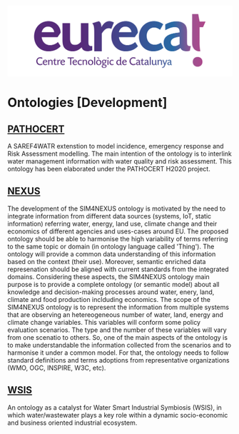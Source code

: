 ![Eurecat Logo](eurecat_logo.jpg)
# Ontologies [Development]
## [PATHOCERT](https://w3id.org/def/pathocert-dd)
A SAREF4WATR extenstion to model incidence, emergency response and Risk Assessment modelling. The main intention of the ontology is to interlink water management information with water quality and risk assessment. This ontology has been elaborated under the PATHOCERT H2020 project.

## [NEXUS](https://seriousgame.sim4nexus.eu/ontology/)
The development of the SIM4NEXUS ontology is motivated by the need to integrate information from different data sources (systems, IoT, static information) referring water, energy, land use, climate change and their economics of different agencies and uses-cases around EU. The proposed ontology should be able to harmonise the high variability of terms referring to the same topic or domain (in ontology language called 'Thing'). The ontology will provide a common data understanding of this information based on the context (their use). Moreover, semantic enriched data represenation should be aligned with current standards from the integrated domains.
Considering these aspects, the SIM4NEXUS ontology main purpose is to provide a complete ontology (or semantic model) about all knowledge and decision-making processes around water, enery, land, climate and food production inclduding economics.
The scope of the SIM4NEXUS ontology is to represent the information from multiple systems that are observing an hetereogeneous number of water, land, energy and climate change variables. This variables will conform some policy evaluation scenarios. The type and the number of these variables will vary from one scenatio to others. So, one of the main aspects of the ontology is to make understandable the information collected from the scenarios and to harmonise it under a common model. For that, the ontology needs to follow standard definitions and terms adoptions from representative organizations (WMO, OGC, INSPIRE, W3C, etc).

## [WSIS](https://w3id.org/def/wsis/)
An ontology as a catalyst for Water Smart Industrial Symbiosis (WSIS), in which water/wastewater plays a key role within a dynamic socio-economic and business oriented industrial ecosystem.
